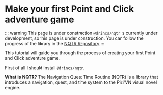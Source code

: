 # Make your first Point and Click adventure game

::: warning This page is under construction
`@drincs/nqtr` is currently under development, so this page is under construction. You can follow the progress of the library in the [NQTR Repository](https://github.com/DRincs-Productions/nqtr-pixi-vn)
:::

This tutorial will guide you through the process of creating your first Point and Click adventure game.

First of all I should install `@drincs/nqtr`.

**What is NQTR?** The Navigation Quest Time Routine (NQTR) is a library that introduces a navigation, quest, and time system to the Pixi'VN visual novel engine.
